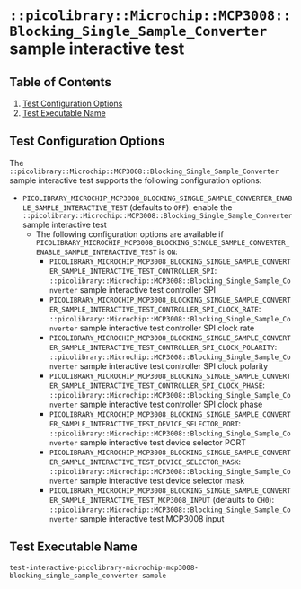 # `::picolibrary::Microchip::MCP3008::Blocking_Single_Sample_Converter` sample interactive test

## Table of Contents
1. [Test Configuration Options](#test-configuration-options)
1. [Test Executable Name](#test-executable-name)

## Test Configuration Options
The `::picolibrary::Microchip::MCP3008::Blocking_Single_Sample_Converter` sample
interactive test supports the following configuration options:
- `PICOLIBRARY_MICROCHIP_MCP3008_BLOCKING_SINGLE_SAMPLE_CONVERTER_ENABLE_SAMPLE_INTERACTIVE_TEST`
  (defaults to `OFF`): enable the
  `::picolibrary::Microchip::MCP3008::Blocking_Single_Sample_Converter` sample interactive
  test
    - The following configuration options are available if
      `PICOLIBRARY_MICROCHIP_MCP3008_BLOCKING_SINGLE_SAMPLE_CONVERTER_ENABLE_SAMPLE_INTERACTIVE_TEST`
      is `ON`:
        - `PICOLIBRARY_MICROCHIP_MCP3008_BLOCKING_SINGLE_SAMPLE_CONVERTER_SAMPLE_INTERACTIVE_TEST_CONTROLLER_SPI`:
          `::picolibrary::Microchip::MCP3008::Blocking_Single_Sample_Converter` sample
          interactive test controller SPI
        - `PICOLIBRARY_MICROCHIP_MCP3008_BLOCKING_SINGLE_SAMPLE_CONVERTER_SAMPLE_INTERACTIVE_TEST_CONTROLLER_SPI_CLOCK_RATE`:
          `::picolibrary::Microchip::MCP3008::Blocking_Single_Sample_Converter` sample
          interactive test controller SPI clock rate
        - `PICOLIBRARY_MICROCHIP_MCP3008_BLOCKING_SINGLE_SAMPLE_CONVERTER_SAMPLE_INTERACTIVE_TEST_CONTROLLER_SPI_CLOCK_POLARITY`:
          `::picolibrary::Microchip::MCP3008::Blocking_Single_Sample_Converter` sample
          interactive test controller SPI clock polarity
        - `PICOLIBRARY_MICROCHIP_MCP3008_BLOCKING_SINGLE_SAMPLE_CONVERTER_SAMPLE_INTERACTIVE_TEST_CONTROLLER_SPI_CLOCK_PHASE`:
          `::picolibrary::Microchip::MCP3008::Blocking_Single_Sample_Converter` sample
          interactive test controller SPI clock phase
        - `PICOLIBRARY_MICROCHIP_MCP3008_BLOCKING_SINGLE_SAMPLE_CONVERTER_SAMPLE_INTERACTIVE_TEST_DEVICE_SELECTOR_PORT`:
          `::picolibrary::Microchip::MCP3008::Blocking_Single_Sample_Converter` sample
          interactive test device selector PORT
        - `PICOLIBRARY_MICROCHIP_MCP3008_BLOCKING_SINGLE_SAMPLE_CONVERTER_SAMPLE_INTERACTIVE_TEST_DEVICE_SELECTOR_MASK`:
          `::picolibrary::Microchip::MCP3008::Blocking_Single_Sample_Converter` sample
          interactive test device selector mask
        - `PICOLIBRARY_MICROCHIP_MCP3008_BLOCKING_SINGLE_SAMPLE_CONVERTER_SAMPLE_INTERACTIVE_TEST_MCP3008_INPUT`
          (defaults to `CH0`):
          `::picolibrary::Microchip::MCP3008::Blocking_Single_Sample_Converter` sample
          interactive test MCP3008 input

## Test Executable Name
`test-interactive-picolibrary-microchip-mcp3008-blocking_single_sample_converter-sample`
